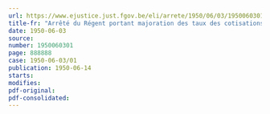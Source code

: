 ```yaml
---
url: https://www.ejustice.just.fgov.be/eli/arrete/1950/06/03/1950060301/justel
title-fr: "Arrêté du Régent portant majoration des taux des cotisations pour allocations familiales en faveur des travailleurs salariés"
date: 1950-06-03
source:
number: 1950060301
page: 888888
case: 1950-06-03/01
publication: 1950-06-14
starts:
modifies:
pdf-original:
pdf-consolidated:
---
```


